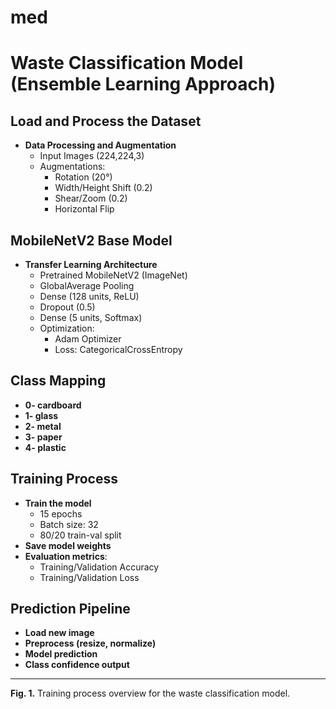 # med

# Waste Classification Model (Ensemble Learning Approach)

## Load and Process the Dataset

- **Data Processing and Augmentation**
  - Input Images (224,224,3)
  - Augmentations:
    * Rotation (20°)
    * Width/Height Shift (0.2)
    * Shear/Zoom (0.2)
    * Horizontal Flip

## MobileNetV2 Base Model

- **Transfer Learning Architecture**
  - Pretrained MobileNetV2 (ImageNet)
  - GlobalAverage Pooling
  - Dense (128 units, ReLU)
  - Dropout (0.5)
  - Dense (5 units, Softmax)
  - Optimization:
    * Adam Optimizer
    * Loss: CategoricalCrossEntropy

## Class Mapping

- **0- cardboard**
- **1- glass**
- **2- metal**
- **3- paper**
- **4- plastic**

## Training Process

- **Train the model**
  - 15 epochs
  - Batch size: 32
  - 80/20 train-val split
- **Save model weights**
- **Evaluation metrics**:
  - Training/Validation Accuracy
  - Training/Validation Loss

## Prediction Pipeline

- **Load new image**
- **Preprocess (resize, normalize)**
- **Model prediction**
- **Class confidence output**

---

**Fig. 1.** Training process overview for the waste classification model.
